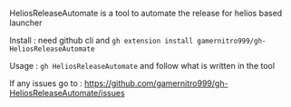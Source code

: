 HeliosReleaseAutomate is a tool to automate the release for helios based launcher

Install :
    need github cli and
    ``gh extension install gamernitro999/gh-HeliosReleaseAutomate``

Usage :
    ``gh HeliosReleaseAutomate``
    and follow what is written in the tool

If any issues go to : https://github.com/gamernitro999/gh-HeliosReleaseAutomate/issues
